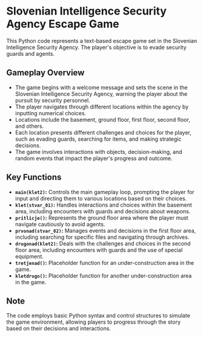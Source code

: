 # Slovenian Intelligence Security Agency Escape Game

This Python code represents a text-based escape game set in the Slovenian Intelligence Security Agency. The player's objective is to evade security guards and agents.

## Gameplay Overview

- The game begins with a welcome message and sets the scene in the Slovenian Intelligence Security Agency, warning the player about the pursuit by security personnel.
- The player navigates through different locations within the agency by inputting numerical choices.
- Locations include the basement, ground floor, first floor, second floor, and others.
- Each location presents different challenges and choices for the player, such as evading guards, searching for items, and making strategic decisions.
- The game involves interactions with objects, decision-making, and random events that impact the player's progress and outcome.

## Key Functions

- **`main(klet2)`:** Controls the main gameplay loop, prompting the player for input and directing them to various locations based on their choices.
- **`klet(stvar_01)`:** Handles interactions and choices within the basement area, including encounters with guards and decisions about weapons.
- **`pritlicje()`:** Represents the ground floor area where the player must navigate cautiously to avoid agents.
- **`prvonad(stvar_02)`:** Manages events and decisions in the first floor area, including searching for specific files and navigating through archives.
- **`drugonad(klet2)`:** Deals with the challenges and choices in the second floor area, including encounters with guards and the use of special equipment.
- **`tretjenad()`:** Placeholder function for an under-construction area in the game.
- **`kletdrugo()`:** Placeholder function for another under-construction area in the game.

## Note

The code employs basic Python syntax and control structures to simulate the game environment, allowing players to progress through the story based on their decisions and interactions.
